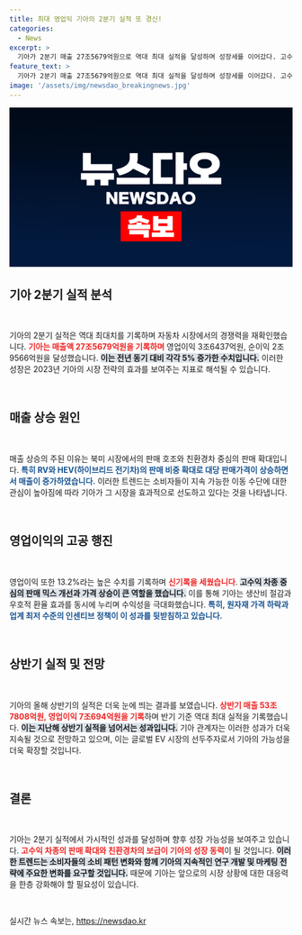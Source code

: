 ```yaml
---
title: 최대 영업익 기아의 2분기 실적 또 경신!
categories:
  - News
excerpt: >
  기아가 2분기 매출 27조5679억원으로 역대 최대 실적을 달성하며 성장세를 이어갔다. 고수익차와 전기차 판매 확대가 주효한 결과로, 영업이익률은 13.2%에 달하는 신기록을 세웠다.
feature_text: >
  기아가 2분기 매출 27조5679억원으로 역대 최대 실적을 달성하며 성장세를 이어갔다. 고수익차와 전기차 판매 확대가 주효한 결과로, 영업이익률은 13.2%에 달하는 신기록을 세웠다.
image: '/assets/img/newsdao_breakingnews.jpg'
---
```


<p><img src="/assets/img/newsdao_breakingnews.jpg" alt="implanttips 속보" /></p>

<h2 data-ke-size="size26">기아 2분기 실적 분석</h2>

<p data-ke-size="size16">&nbsp;</p>

<p>기아의 2분기 실적은 역대 최대치를 기록하며 자동차 시장에서의 경쟁력을 재확인했습니다. <b><span style="color: #ee2323;">기아는 매출액 27조5679억원을 기록하며</span></b> 영업이익 3조6437억원, 순이익 2조9566억원을 달성했습니다. <b><span style="background-color: #21538527;">이는 전년 동기 대비 각각 5% 증가한 수치입니다.</span></b> 이러한 성장은 2023년 기아의 시장 전략의 효과를 보여주는 지표로 해석될 수 있습니다. </p>

<p data-ke-size="size16">&nbsp;</p>

<h2 data-ke-size="size26">매출 상승 원인</h2>

<p data-ke-size="size16">&nbsp;</p>

<p>매출 상승의 주된 이유는 북미 시장에서의 판매 호조와 친환경차 중심의 판매 확대입니다. <b><span style="color: #1a5490;">특히 RV와 HEV(하이브리드 전기차)의 판매 비중 확대로 대당 판매가격이 상승하면서 매출이 증가하였습니다.</span></b> 이러한 트렌드는 소비자들이 지속 가능한 이동 수단에 대한 관심이 높아짐에 따라 기아가 그 시장을 효과적으로 선도하고 있다는 것을 나타냅니다. </p>

<p data-ke-size="size16">&nbsp;</p>

<h2 data-ke-size="size26">영업이익의 고공 행진</h2>

<p data-ke-size="size16">&nbsp;</p>

<p>영업이익 또한 13.2%라는 높은 수치를 기록하며 <b><span style="color: #ee2323;">신기록을 세웠습니다</span></b>. <b><span style="background-color: #21538527;">고수익 차종 중심의 판매 믹스 개선과 가격 상승이 큰 역할을 했습니다.</span></b> 이를 통해 기아는 생산비 절감과 우호적 환율 효과를 동시에 누리며 수익성을 극대화했습니다. <b><span style="color: #1a5490;">특히, 원자재 가격 하락과 업계 최저 수준의 인센티브 정책이 이 성과를 뒷받침하고 있습니다.</span></b> </p>

<p data-ke-size="size16">&nbsp;</p>

<h2 data-ke-size="size26">상반기 실적 및 전망</h2>

<p data-ke-size="size16">&nbsp;</p>

<p>기아의 올해 상반기의 실적은 더욱 눈에 띄는 결과를 보였습니다. <b><span style="color: #ee2323;">상반기 매출 53조7808억원, 영업이익 7조694억원을 기록</span></b>하며 반기 기준 역대 최대 실적을 기록했습니다. <b><span style="background-color: #21538527;">이는 지난해 상반기 실적을 넘어서는 성과입니다.</span></b> 기아 관계자는 이러한 성과가 더욱 지속될 것으로 전망하고 있으며, 이는 글로벌 EV 시장의 선두주자로서 기아의 가능성을 더욱 확장할 것입니다. </p>

<p data-ke-size="size16">&nbsp;</p>

<h2 data-ke-size="size26">결론</h2>

<p data-ke-size="size16">&nbsp;</p>

<p>기아는 2분기 실적에서 가시적인 성과를 달성하며 향후 성장 가능성을 보여주고 있습니다. <b><span style="color: #ee2323;">고수익 차종의 판매 확대와 친환경차의 보급이 기아의 성장 동력</span></b>이 될 것입니다. <b><span style="background-color: #21538527;">이러한 트렌드는 소비자들의 소비 패턴 변화와 함께 기아의 지속적인 연구 개발 및 마케팅 전략에 주요한 변화를 요구할 것입니다.</span></b> 때문에 기아는 앞으로의 시장 상황에 대한 대응력을 한층 강화해야 할 필요성이 있습니다.</p>

<p data-ke-size="size16">&nbsp;</p>
실시간 뉴스 속보는, <a href="https://newsdao.kr" rel="dofollow">https://newsdao.kr</a>


